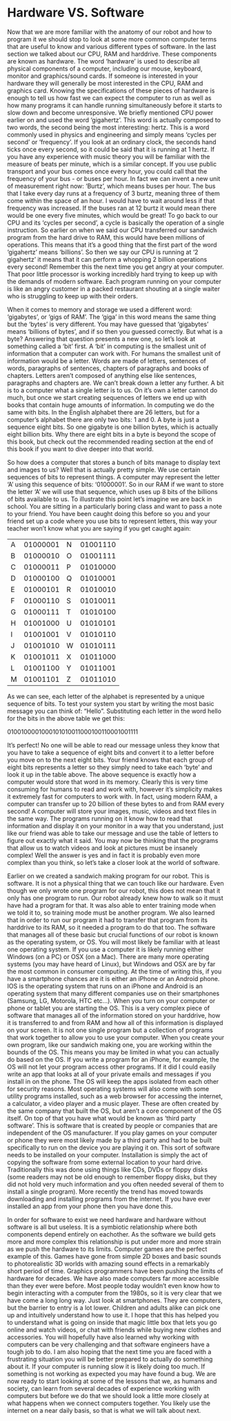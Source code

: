 # Hardware VS. Software

Now that we are more familiar with the anatomy of our robot and how to program it we should stop to look at some more common computer terms that are useful to know and various different types of software. In the last section we talked about our CPU, RAM and harddrive. These components are known as hardware. The word ‘hardware’ is used to describe all physical components of a computer, including our mouse, keyboard, monitor and graphics/sound cards. If someone is interested in your hardware they will generally be most interested in the CPU, RAM and graphics card. Knowing the specifications of these pieces of hardware is enough to tell us how fast we can expect the computer to run as well as how many programs it can handle running simultaneously before it starts to slow down and become unresponsive. 
    We briefly mentioned CPU power earlier on and used the word ‘gigahertz’. This word is actually composed to two words, the second being the most interesting: hertz. This is a word commonly used in physics and engineering and simply means ‘cycles per second’ or ‘frequency’. If you look at an ordinary clock, the seconds hand ticks once every second, so it could be said that it is running at 1 hertz. If you have any experience with music theory you will be familiar with the measure of beats per minute, which is a similar concept. If you use public transport and your bus comes once every hour, you could call that the frequency of your bus - or buses per hour. In fact we can invent a new unit of measurement right now: ‘Burtz’, which means buses per hour. The bus that I take every day runs at a frequency of 3 burtz, meaning three of them come within the space of an hour. I would have to wait around less if that frequency was increased. If the buses ran at 12 burtz it would mean there would be one every five minutes, which would be great! 
To go back to our CPU and its ‘cycles per second’, a cycle is basically the operation of a single instruction. So earlier on when we said our CPU transferred our sandwich program from the hard drive to RAM, this would have been millions of operations. This means that it’s a good thing that the first part of the word ‘gigahertz’ means ‘billions’. So then we say our CPU is running at ‘2 gigahertz’ it means that it can perform a whopping 2 billion operations every second! Remember this the next time you get angry at your computer. That poor little processor is working incredibly hard trying to keep up with the demands of modern software. Each program running on your computer is like an angry customer in a packed restaurant shouting at a single waiter who is struggling to keep up with their orders.

When it comes to memory and storage we used a different word: ‘gigabytes’, or ‘gigs of RAM’. The ‘giga’ in this word means the same thing but the ‘bytes’ is very different. You may have guessed that ‘gigabytes’ means ‘billions of bytes’, and if so then you guessed correctly. But what is a byte? Answering that question presents a new one, so let’s look at something called a ‘bit’ first. A ‘bit’ in computing is the smallest unit of information that a computer can work with. For humans the smallest unit of information would be a letter. Words are made of letters, sentences of words, paragraphs of sentences, chapters of paragraphs and books of chapters. Letters aren’t composed of anything else like sentences, paragraphs and chapters are. We can’t break down a letter any further. A bit is to a computer what a single letter is to us. On it’s own a letter cannot do much, but once we start creating sequences of letters we end up with books that contain huge amounts of information. In computing we do the same with bits. In the English alphabet there are 26 letters, but for a computer’s alphabet there are only two bits: 1 and 0. A byte is just a sequence eight bits. So one gigabyte is one billion bytes, which is actually eight billion bits. Why there are eight bits in a byte is beyond the scope of this book, but check out the recommended reading section at the end of this book if you want to dive deeper into that world.

So how does a computer that stores a bunch of bits manage to display text and images to us? Well that is actually pretty simple. We use certain sequences of bits to represent things. A computer may represent the letter ‘A’ using this sequence of bits: ‘01000001’. So in our RAM if we want to store the letter ‘A’ we will use that sequence, which uses up 8 bits of the billions of bits available to us. To illustrate this point let’s imagine we are back in school. You are sitting in a particularly boring class and want to pass a note to your friend. You have been caught doing this before so you and your friend set up a code where you use bits to represent letters, this way your teacher won’t know what you are saying if you get caught again:

<table cellspacing="3" >
    <tr>
        <td>A</td>
        <td>01000001</td>
        <td>N</td>
        <td>01001110</td>
    </tr>
    <tr>
        <td>B</td>
        <td>01000010</td>
        <td>O</td>
        <td>01001111</td>
    </tr>
    <tr>
        <td>C</td>
        <td>01000011</td>
        <td>P</td>
        <td>01010000</td>
    </tr>
    <tr>
        <td>D</td>
        <td>01000100</td>
        <td>Q</td>
        <td>01010001</td>
    </tr>
    <tr>
        <td>E</td>
        <td>01000101</td>
        <td>R</td>
        <td>01010010</td>
    </tr>
    <tr>
        <td>F</td>
        <td>01000110</td>
        <td>S</td>
        <td>01010011</td>
    </tr>
    <tr>
        <td>G</td>
        <td>01000111</td>
        <td>T</td>
        <td>01010100</td>
    </tr>
    <tr>
        <td>H</td>
        <td>01001000</td>
        <td>U</td>
        <td>01010101</td>
    </tr>
    <tr>
        <td>I</td>
        <td>01001001</td>
        <td>V</td>
        <td>01010110</td>
    </tr>
    <tr>
        <td>J</td>
        <td>01001010</td>
        <td>W</td>
        <td>01010111</td>
    </tr>
    <tr>
        <td>K</td>
        <td>01001011</td>
        <td>X</td>
        <td>01011000</td>
    </tr>
    <tr>
        <td>L</td>
        <td>01001100</td>
        <td>Y</td>
        <td>01011001</td>
    </tr>
    <tr>
        <td>M</td>
        <td>01001101</td>
        <td>Z</td>
        <td>01011010</td>
    </tr>

</table>










As we can see, each letter of the alphabet is represented by a unique sequence of bits. 
To test your system you start by writing the most basic message you can think of: “Hello”. Substituting each letter in the word hello for the bits in the above table we get this:

0100100001000101010011000100110001001111

It’s perfect! No one will be able to read our message unless they know that you have to take a sequence of eight bits and convert it to a letter before you move on to the next eight bits. Your friend knows that each group of eight bits represents a letter so they simply need to take each ‘byte’ and look it up in the table above. The above sequence is exactly how a computer would store that word in its memory. Clearly this is very time consuming for humans to read and work with, however it’s simplicity makes it extremely fast for computers to work with. In fact, using modern RAM, a computer can transfer up to 20 billion of these bytes to and from RAM every second! 
A computer will store your images, music, videos and text files in the same way. The programs running on it know how to read that information and display it on your monitor in a way that you understand, just like our friend was able to take our message and use the table of letters to figure out exactly what it said. You may now be thinking that the programs that allow us to watch videos and look at pictures must be insanely complex! Well the answer is yes and in fact it is probably even more complex than you think, so let’s take a closer look at the world of software.

Earlier on we created a sandwich making program for our robot. This is software. It is not a physical thing that we can touch like our hardware. Even though we only wrote one program for our robot, this does not mean that it only has one program to run. Our robot already knew how to walk so it must have had a program for that. It was also able to enter training mode when we told it to, so training mode must be another program. We also learned that in order to run our program it had to transfer that program from its harddrive to its RAM, so it needed a program to do that too. The software that manages all of these basic but crucial functions of our robot is known as the operating system, or OS.
    You will most likely be familiar with at least one operating system. If you use a computer it is likely running either Windows (on a PC) or OSX (on a Mac). There are many more operating systems (you may have heard of Linux), but Windows and OSX are by far the most common in consumer computing. At the time of writing this, if you have a smartphone chances are it is either an iPhone or an Android phone. IOS is the operating system that runs on an iPhone and Android is an operating system that many different companies use on their smartphones (Samsung, LG, Motorola, HTC etc…).
    When you turn on your computer or phone or tablet you are starting the OS. This is a very complex piece of software that manages all of the information stored on your harddrive, how it is transferred to and from RAM and how all of this information is displayed on your screen. It is not one single program but a collection of programs that work together to allow you to use your computer. When you create your own program, like our sandwich making one, you are working within the bounds of the OS. This means you may be limited in what you can actually do based on the OS. If you write a program for an iPhone, for example, the OS will not let your program access other programs. If it did I could easily write an app that looks at all of your private emails and messages if you install in on the phone. The OS will keep the apps isolated from each other for security reasons. 
    Most operating systems will also come with some utility programs installed, such as a web browser for accessing the internet, a calculator, a video player and a music player. These are often created by the same company that built the OS, but aren’t a core component of the OS itself. On top of that you have what would be known as ‘third party software’. This is software that is created by people or companies that are independent of the OS manufacturer. If you play games on your computer or phone they were most likely made by a third party and had to be built specifically to run on the device you are playing it on. This sort of software needs to be installed on your computer. Installation is simply the act of copying the software from some external location to your hard drive. Traditionally this was done using things like CDs, DVDs or floppy disks (some readers may not be old enough to remember floppy disks, but they did not hold very much information and you often needed several of them to install a single program). More recently the trend has moved towards downloading and installing programs from the internet. If you have ever installed an app from your phone then you have done this. 

In order for software to exist we need hardware and hardware without software is all but useless. It is a symbiotic relationship where both components depend entirely on eachother. As the software we build gets more and more complex this relationship is put under more and more strain as we push the hardware to its limits. Computer games are the perfect example of this. Games have gone from simple 2D boxes and basic sounds to photorealistic 3D worlds with amazing sound effects in a remarkably short period of time. Graphics programmers have been pushing the limits of hardware for decades. We have also made computers far more accessible than they ever were before. Most people today wouldn’t even know how to begin interacting with a computer from the 1980s, so it is very clear that we have come a long long way. Just look at smartphones. They are computers, but the barrier to entry is a lot lower. Children and adults alike can pick one up and intuitively understand how to use it.
I hope that this has helped you to understand what is going on inside that magic little box that lets you go online and watch videos, or chat with friends while buying new clothes and accessories. You will hopefully have also learned why working with computers can be very challenging and that software engineers have a tough job to do. I am also hoping that the next time you are faced with a frustrating situation you will be better prepared to actually do something about it. If your computer is running slow it is likely doing too much. If something is not working as expected you may have found a bug. We are now ready to start looking at some of the lessons that we, as humans and society, can learn from several decades of experience working with computers but before we do that we should look a little more closely at what happens when we connect computers together. You likely use the internet on a near daily basis, so that is what we will talk about next.
